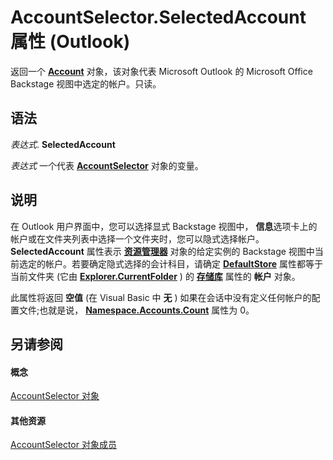 
# AccountSelector.SelectedAccount 属性 (Outlook)

返回一个  **[Account](f624438c-4e45-2822-18b6-bfe8074a33c0.md)** 对象，该对象代表 Microsoft Outlook 的 Microsoft Office Backstage 视图中选定的帐户。只读。


## 语法

 _表达式_. **SelectedAccount**

 _表达式_ 一个代表 **[AccountSelector](846f176e-5680-a214-7624-75f3a524c989.md)** 对象的变量。


## 说明

在 Outlook 用户界面中，您可以选择显式 Backstage 视图中， **信息**选项卡上的帐户或在文件夹列表中选择一个文件夹时，您可以隐式选择帐户。  **SelectedAccount** 属性表示 **[资源管理器](026591e5-049f-503a-4166-34e6dbc225fb.md)** 对象的给定实例的 Backstage 视图中当前选定的帐户。若要确定隐式选择的会计科目，请确定 **[DefaultStore](4080e227-bd76-3168-7bc7-93fe04023a3b.md)** 属性都等于当前文件夹 (它由 **[Explorer.CurrentFolder](75e7f120-28df-0c3b-ec05-bd880621141b.md)** ) 的 **[存储库](347d3031-01cf-a248-4abc-f749feb811a4.md)** 属性的 **帐户** 对象。

此属性将返回 **空值** (在 Visual Basic 中 **无** ) 如果在会话中没有定义任何帐户的配置文件;也就是说， **[Namespace.Accounts.Count](bb29c680-339d-0d92-2500-2116ce7054c2.md)** 属性为 0。


## 另请参阅


#### 概念


[AccountSelector 对象](846f176e-5680-a214-7624-75f3a524c989.md)
#### 其他资源


[AccountSelector 对象成员](cee14ad4-2d90-eef1-efb0-64b0fb8a912f.md)